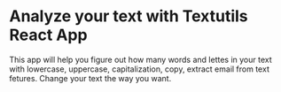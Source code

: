 # Analyze your text with Textutils React App

This app will help you figure out how many words and lettes in your text with lowercase, uppercase, capitalization, copy, extract email from text fetures. Change your text the way you want.

